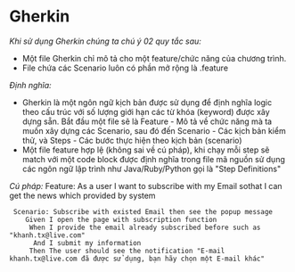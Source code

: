 # Gherkin

_Khi sử dụng Gherkin chúng ta chú ý 02 quy tắc sau:_
- Một file Gherkin chỉ mô tả cho một feature/chức năng của chương trình.
- File chứa các Scenario luôn có phần mở rộng là .feature

_Định nghĩa:_ 
 - Gherkin là một ngôn ngữ kịch bản được sử dụng để định nghĩa logic theo cấu trúc với số lượng giới hạn các từ khóa (keyword) được xây dựng sẵn. Bắt đầu một file sẽ là Feature - Mô tả về chức năng mà ta muốn xây dựng các Scenario, sau đó đến Scenario - Các kịch bản kiểm thử, và Steps - Các bước thực hiện theo kịch bản (scenario)
 - Một file feature hợp lệ (không sai về cú pháp), khi chạy mỗi step sẽ match với một code block được định nghĩa trong file mã nguồn sử dụng các ngôn ngữ lập trình như Java/Ruby/Python gọi là "Step Definitions"

_Cú pháp:_
  Feature: As a user I want to subscribe with my Email sothat I can get the news which provided by system
  
     Scenario: Subscribe with existed Email then see the popup message
        Given I open the page with subscription function
         When I provide the email already subscribed before such as "khanh.tx@live.com"
          And I submit my information
         Then The user should see the notification "E-mail khanh.tx@live.com đã được sử dụng, bạn hãy chọn một E-mail khác"
  

